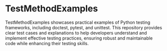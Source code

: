 # TestMethodExamples
TestMethodExamples showcases practical examples of Python testing frameworks, including doctest, pytest, and unittest. This repository provides clear test cases and explanations to help developers understand and implement effective testing practices, ensuring robust and maintainable code while enhancing their testing skills.
